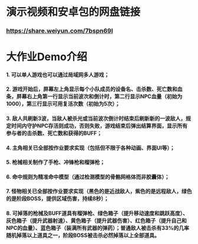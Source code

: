 # 演示视频和安卓包的网盘链接

### https://share.weiyun.com/7bspn69I

# 大作业Demo介绍

#### 1. 可以单人游戏也可以通过局域网多人游戏；

#### 2. 游戏开始后，屏幕左上角显示每个小队成员的设备名、击杀数、死亡数和血条，屏幕右上角第一行显示当前波次和倒计时，第二行显示NPC血量（初始为1000），第三行显示可用复活次数（初始为5次）；

#### 3.  敌人共刷新3波，当敌人被杀光或当前波次倒计时结束后刷新新的一波敌人，规定时间内守护NPC存活则成功，否则失败，游戏结束后弹出结算界面，显示所有参与者的击杀数、死亡数和获得的BUFF；

#### 4. 主角相关已全部按作业要求实现（包括但不限于各种动画、界面UI等）；

#### 5. 枪械相关制作了手枪、冲锋枪和榴弹枪；

#### 6. 命中规则为精准命中模型（通过检测模型的骨骼网格体而非胶囊体）；

#### 7. 怪物相关已全部按作业要求实现（黑色的是近战敌人，紫色的是远程敌人，绿色的是阶段BOSS，提供区域伤害，持续8秒）；

#### 8. 可掉落的枪械及BUFF道具有榴弹枪、绿色箱子（提升移动速度和跳跃高度）、灰色箱子（提升武器射速）、黄色箱子（提升武器伤害）、红色箱子（提升自己和NPC的血量）、蓝色箱子（装满所有武器的弹药）；普通敌人被击杀有33%的几率随机掉落以上道具之一，阶段BOSS被击杀必然掉落以上全部道具。

